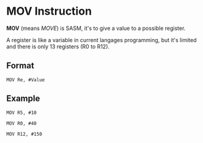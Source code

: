 # MOV Instruction

**MOV** (means *MOVE*) is SASM, it's to give a value to a possible register.

A register is like a variable in current langages programming, but it's limited and there is only 13 registers (R0 to R12).

## Format
``MOV Re, #Value``

## Example
``MOV R5, #10``

``MOV R0, #40``

``MOV R12, #150``
